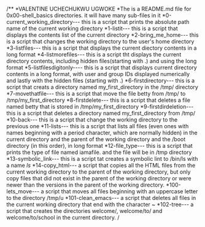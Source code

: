 /**
*VALENTINE UCHECHUKWU UGWOKE
*The is a README.md file for 0x00-shell_basics directories. it will have many sub-files in it
*0-current_working_directory--- this is a script that prints the absolute path name of the current working directory
*1-listit--- this is a script that displays the contents list of the current directory
*2-bring_me_home--- this is a script that changes the working directory to the user's home directory
*3-listfiles--- this is a script that displays the current diectory contents in a long format
*4-listmorefiles--- this is a script tht displays the current directory contents, including hidden files(starting with .) and using the long format
*5-listfilesdigitonly---- this is a script that displays current directory contents in a long format, with user and group IDs displayed numerically and lastly with the hidden files (starting with .)
*6-firstdirectory--- this is a script that creats a directory named my_first_directory in the /tmp/ directory
*7-movethatfile--- this is a script that move the file betty from /tmp/ to /tmp/my_first_directory
*8-firstdelete--- this is a script that deletes a file named betty that is stored in /tmp/my_first_directory
*9-firstdirdeletion--- this is a script that deletes a directory named my_first_directory from /tmp/
*10-back--- this is a script that change the working directory to the previous one
*11-lists--- this is a script that lists all files (even ones with names beginning with a period character, which are normally hidden) in the current directory and the parent of the working directory and the /boot directory (in this order), in long format
*12-file_type--- this is a script that prints the type of file named iamafile. and the file will be in /tmp directory
*13-symbolic_link--- this is a script tat creates a symbolic lint to /bin/ls with a name _ls_
*14-copy_html--- a script that copies all the HTML files from the current working directory to the parent of the working directory, but only copy files that did not exist in the parent of the working directory or were newer than the versions in the parent of the working directory.
*100-lets_move--- a script that moves all files beginning with an uppercase letter to the directory /tmp/u
*101-clean_emacs---  a script that deletes all files in the current working directory that end with the character ~
*102-tree--- a script that creates the directories welcome/, welcome/to/ and welcome/to/school in the current directory.
/
